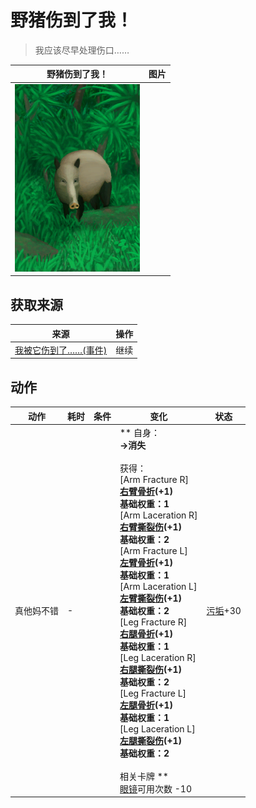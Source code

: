 # 野猪伤到了我！  
> 我应该尽早处理伤口……  
  
  野猪伤到了我！  |   图片   
 ----  |  ----:   
   |  <img decoding="async" src="Sprite/BoarEvent.png" href="a.md" style="max-width:300px;max-height:300px;">   
  
## 获取来源  
来源  |  操作  
----  |  ----  
[我被它伤到了……(事件)](Event_BoarFightBadFailure.md)  |  继续  
## 动作  
动作  |  耗时  |  条件  |  变化  |  状态  
----  |  ----  |  ----  |  ----  |  ----  
真他妈不错<br>  |  -  |    |  ** 自身：**<br>→消失<br><br>** 获得： **<br>** [Arm Fracture R]  **<br>  [右臂骨折](W_ArmFractureR.md)(+1)<br>基础权重：1<br>** [Arm Laceration R]  **<br>  [右臂撕裂伤](W_ArmLacerationR.md)(+1)<br>基础权重：2<br>** [Arm Fracture L]  **<br>  [左臂骨折](W_ArmFractureL.md)(+1)<br>基础权重：1<br>** [Arm Laceration L]  **<br>  [左臂撕裂伤](W_ArmLacerationL.md)(+1)<br>基础权重：2<br>** [Leg Fracture R]  **<br>  [右腿骨折](W_LegFractureR.md)(+1)<br>基础权重：1<br>** [Leg Laceration R]  **<br>  [右腿撕裂伤](W_LegLacerationR.md)(+1)<br>基础权重：2<br>** [Leg Fracture L]  **<br>  [左腿骨折](W_LegFractureL.md)(+1)<br>基础权重：1<br>** [Leg Laceration L]  **<br>  [左腿撕裂伤](W_LegLacerationL.md)(+1)<br>基础权重：2<br><br>** 相关卡牌 **<br>[眼镜](Glasses.md)可用次数  -10  |  [污垢](Filth.md)+30  


<script>document.title="野猪伤到了我！ - 卡牌生存百科 Card Survival Wiki";</script>